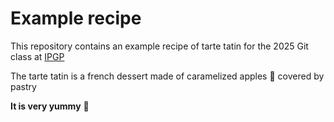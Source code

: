 # Example recipe

This repository contains an example recipe of tarte tatin for the 2025 Git class at [IPGP](www.ipgp.fr)

The tarte tatin is a french dessert made of caramelized apples 🍎 covered by pastry 

**It is very yummy** 🤠
